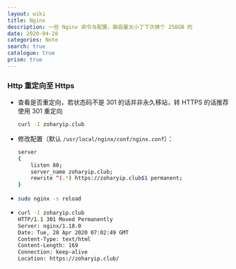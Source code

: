 ```yaml
---
layout: wiki
title: Nginx
description: 一些 Nginx 命令与配置，脑容量太小了下次换个 256GB 的
date: 2020-04-28
categories: Note
search: true
catalogue: true
prism: true
---
```


### Http 重定向至 Https

* 查看是否重定向，若状态码不是 301 的话并非永久移站，转 HTTPS 的话推荐使用 301 重定向

    ```bash
    curl -I zoharyip.club
    ```

* 修改配置（默认 `/usr/local/nginx/conf/nginx.conf`）：

    ```bash
    server
    {
        listen 80;
        server_name zoharyip.club;
        rewrite ^(.*) https://zoharyip.club$1 permanent;
    }
    ```

*   ```bash
    sudo nginx -s reload
    ```

*   ```bash
    curl -I zoharyip.club
    HTTP/1.1 301 Moved Permanently
    Server: nginx/1.18.0
    Date: Tue, 28 Apr 2020 07:02:49 GMT
    Content-Type: text/html
    Content-Length: 169
    Connection: keep-alive
    Location: https://zoharyip.club/
    ```